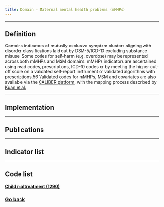```yaml
---
title: Domain - Maternal mental health problems (mMHPs)
---
```


--------------------------------
## Definition

Contains indicators of mutually exclusive symptom clusters aligning with disorder classifications laid out by DSM-5/ICD-10 excluding substance misuse. Some codes for self-harm (e.g. overdose) may be represented across both mMHPs and MSM domains. mMHPs indicators are ascertained using read codes, prescriptions, ICD-10 codes or by meeting the higher cut-off score on a validated self-report instrument or validated algorithms with prescriptions.56
Validated codes for mMHPs, MSM and covariates are also available via the [CALIBER platform](https://portal.caliberresearch.org/), with the mapping process described by [Kuan et al.](https://www.thelancet.com/journals/landig/article/PIIS2589-7500(19)30012-3/fulltext)

--------------------------------
## Implementation

--------------------------------
## Publications

--------------------------------
## Indicator list
 
<div class="flourish-embed flourish-table" data-src="visualisation/9799589"><script src="https://public.flourish.studio/resources/embed.js"></script></div>

--------------------------------
## Code list

#### [Child maltreatment (1290)](https://raw.githubusercontent.com/shabeer-syed/ACEs/code-lists/CM_ACEs.txt)

### [Go back](https://shabeer-syed.github.io/ACEs/domains)
